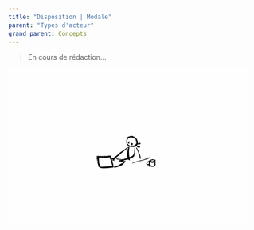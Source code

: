 ```yaml
---
title: "Disposition | Modale"
parent: "Types d'acteur"
grand_parent: Concepts
---
```



> En cours de rédaction...

![SynApps](../../assets/under-progress.gif)
